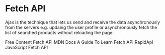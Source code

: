 # Fetch API

Ajax is the technique that lets us send and receive the data asynchronously from the servers e.g. updaing the user profile or asynchronously fetch the list of searched products without reloading the page.

<ResourceGroupTitle>Free Content</ResourceGroupTitle>
<BadgeLink badgeText='Read' colorScheme="yellow" href='https://developer.mozilla.org/en-US/docs/Web/API/Fetch_API'>Fetch API MDN Docs</BadgeLink>
<BadgeLink badgeText='Read' colorScheme='yellow' href='https://rapidapi.com/guides/learn-fetch-api'>A Guide To Learn Fetch API RapidApI</BadgeLink>
<BadgeLink badgeText='Watch' href='https://www.youtube.com/watch?v=-ZI0ea5O2oA'>JavaScript Fetch API</BadgeLink>
